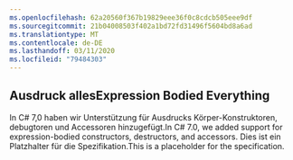 ```yaml
---
ms.openlocfilehash: 62a20560f367b19829eee36f0c8cdcb505eee9df
ms.sourcegitcommit: 21b04008503f402a1bd72fd31496f5604bd8a6ad
ms.translationtype: MT
ms.contentlocale: de-DE
ms.lasthandoff: 03/11/2020
ms.locfileid: "79484303"
---
```

## <a name="expression-bodied-everything"></a><span data-ttu-id="dcc61-101">Ausdruck alles</span><span class="sxs-lookup"><span data-stu-id="dcc61-101">Expression Bodied Everything</span></span>

<span data-ttu-id="dcc61-102">In C# 7,0 haben wir Unterstützung für Ausdrucks Körper-Konstruktoren, debugtoren und Accessoren hinzugefügt.</span><span class="sxs-lookup"><span data-stu-id="dcc61-102">In C# 7.0, we added support for expression-bodied constructors, destructors, and accessors.</span></span>  <span data-ttu-id="dcc61-103">Dies ist ein Platzhalter für die Spezifikation.</span><span class="sxs-lookup"><span data-stu-id="dcc61-103">This is a placeholder for the specification.</span></span>
